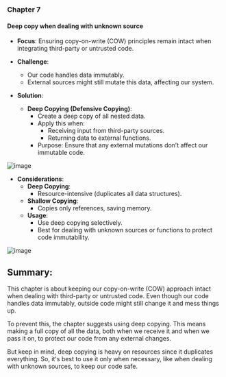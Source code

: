 
### Chapter 7 

#### Deep copy when dealing with unknown source

- **Focus**: Ensuring copy-on-write (COW) principles remain intact when integrating third-party or untrusted code.

- **Challenge**:
  - Our code handles data immutably.
  - External sources might still mutate this data, affecting our system.

- **Solution**: 
  - **Deep Copying (Defensive Copying)**:
    - Create a deep copy of all nested data.
    - Apply this when:
      - Receiving input from third-party sources.
      - Returning data to external functions.
    - Purpose: Ensure that any external mutations don’t affect our immutable code.



![image](https://github.com/user-attachments/assets/e1d8b9dd-73c1-4fa4-ae38-458cc7b30e43)


- **Considerations**:
  - **Deep Copying**:
    - Resource-intensive (duplicates all data structures).
  - **Shallow Copying**:
    - Copies only references, saving memory.
  - **Usage**:
    - Use deep copying selectively.
    - Best for dealing with unknown sources or functions to protect code immutability.

![image](https://github.com/user-attachments/assets/ab86d406-6dee-4885-9b5e-576e82fed953)


## Summary: 

This chapter is about keeping our copy-on-write (COW) approach intact when dealing with third-party or untrusted code. Even though our code handles data immutably, outside code might still change it and mess things up.

To prevent this, the chapter suggests using deep copying. This means making a full copy of all the data, both when we receive it and when we pass it on, to protect our code from any external changes.

But keep in mind, deep copying is heavy on resources since it duplicates everything. So, it's best to use it only when necessary, like when dealing with unknown sources, to keep our code safe.


